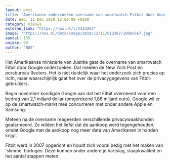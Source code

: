 ```yaml
---
layout: post
title: "Amerikanen onderzoeken overname van smartwatch Fitbit door Google"
date: Wed, 11 Dec 2019 12:00:08 +0100
category: nieuws
externe_link: "https://nos.nl/l/2314263"
image: "https://nos.nl/data/image/2019/12/11/613367/1008x567.jpg"
aantal: 135
unieke: 99
author: "NOS"
---
```


<p>Het Amerikaanse ministerie van Justitie gaat de overname van smartwatch Fitbit door Google onderzoeken. Dat melden de New York Post en persbureau Reuters. Het is niet duidelijk waar het onderzoek zich precies op richt, maar waarschijnlijk gaat het over de privacygegevens van Fitbit-gebruikers.</p>
<p>Begin november kondigde Google aan dat het Fitbit overneemt voor een bedrag van 2,1 miljard dollar (omgerekend 1,88 miljard euro). Google wil er op de smartwatch-markt mee concurreren met onder andere Apple en Samsung.</p>
<p>Meteen na de overname reageerden verschillende privacywaakhonden gealarmeerd. Ze wilden het liefst dat de aankoop werd tegengehouden, omdat Google met de aankoop nog meer data van Amerikanen in handen krijgt.</p>
<p>Fitbit werd in 2007 opgericht en houdt zich vooral bezig met het maken van 'slimme' horloges. Deze kunnen onder andere je hartslag, slaapkwaliteit en het aantal stappen meten.</p>
